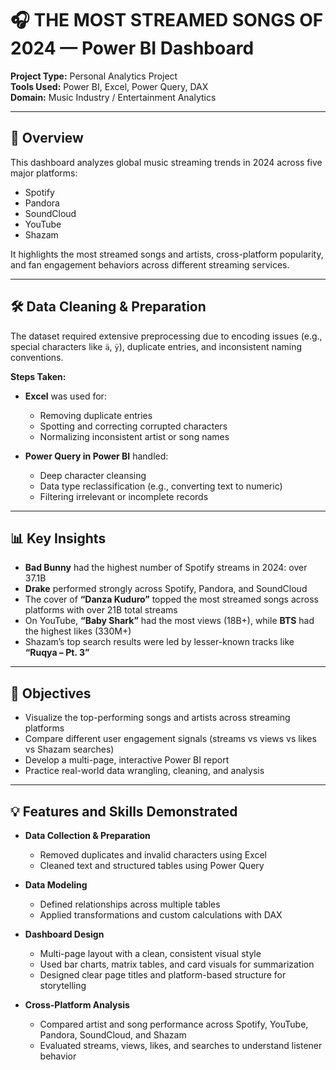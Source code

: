 
# 🎧 THE MOST STREAMED SONGS OF 2024 — Power BI Dashboard

**Project Type:** Personal Analytics Project  
**Tools Used:** Power BI, Excel, Power Query, DAX  
**Domain:** Music Industry / Entertainment Analytics

---

## 📌 Overview

This dashboard analyzes global music streaming trends in 2024 across five major platforms:

- Spotify  
- Pandora  
- SoundCloud  
- YouTube  
- Shazam

It highlights the most streamed songs and artists, cross-platform popularity, and fan engagement behaviors across different streaming services.

---

## 🛠️ Data Cleaning & Preparation

The dataset required extensive preprocessing due to encoding issues (e.g., special characters like `ä`, `ÿ`), duplicate entries, and inconsistent naming conventions.

**Steps Taken:**

- **Excel** was used for:
  - Removing duplicate entries
  - Spotting and correcting corrupted characters
  - Normalizing inconsistent artist or song names

- **Power Query in Power BI** handled:
  - Deep character cleansing
  - Data type reclassification (e.g., converting text to numeric)
  - Filtering irrelevant or incomplete records

---

## 📊 Key Insights

- **Bad Bunny** had the highest number of Spotify streams in 2024: over 37.1B
- **Drake** performed strongly across Spotify, Pandora, and SoundCloud
- The cover of **“Danza Kuduro”** topped the most streamed songs across platforms with over 21B total streams
- On YouTube, **“Baby Shark”** had the most views (18B+), while **BTS** had the highest likes (330M+)
- Shazam’s top search results were led by lesser-known tracks like **“Ruqya – Pt. 3”**

---

## 🎯 Objectives

- Visualize the top-performing songs and artists across streaming platforms  
- Compare different user engagement signals (streams vs views vs likes vs Shazam searches)  
- Develop a multi-page, interactive Power BI report  
- Practice real-world data wrangling, cleaning, and analysis

---

## 💡 Features and Skills Demonstrated

- **Data Collection & Preparation**
  - Removed duplicates and invalid characters using Excel
  - Cleaned text and structured tables using Power Query

- **Data Modeling**
  - Defined relationships across multiple tables
  - Applied transformations and custom calculations with DAX

- **Dashboard Design**
  - Multi-page layout with a clean, consistent visual style
  - Used bar charts, matrix tables, and card visuals for summarization
  - Designed clear page titles and platform-based structure for storytelling

- **Cross-Platform Analysis**
  - Compared artist and song performance across Spotify, YouTube, Pandora, SoundCloud, and Shazam
  - Evaluated streams, views, likes, and searches to understand listener behavior
